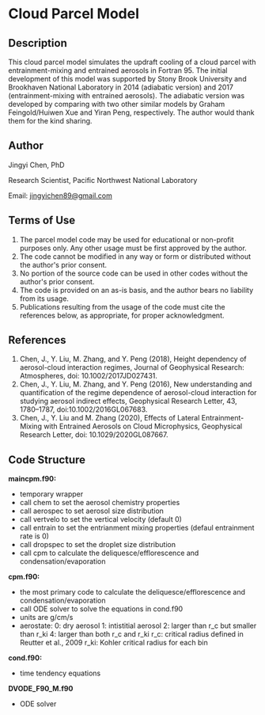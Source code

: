 # Cloud Parcel Model

## Description
This cloud parcel model simulates the updraft cooling of a cloud parcel with entrainment-mixing and entrained aerosols in Fortran 95. The initial development of this model was supported by Stony Brook University and Brookhaven National Laboratory in 2014 (adiabatic version) and 2017 (entrainment-mixing with entrained aerosols). The adiabatic version was developed by comparing with two other similar models by Graham Feingold/Huiwen Xue and Yiran Peng, respectively. The author would thank them for the kind sharing. 

## Author
  Jingyi Chen, PhD
  
  Research Scientist, Pacific Northwest National Laboratory
  
  Email: jingyichen89@gmail.com
                
## Terms of Use
1. The parcel model code may be used for educational or non-profit purposes only. Any other usage must be first approved by the author.
2. The code cannot be modified in any way or form or distributed without the author's prior consent.
3. No portion of the source code can be used in other codes without the author's prior consent.
4. The code is provided on an as-is basis, and the author bears no liability from its usage.
5. Publications resulting from the usage of the code must cite the references below, as appropriate, for proper acknowledgment.
         
## References
1. Chen, J., Y. Liu, M. Zhang, and Y. Peng (2018), Height dependency of aerosol-cloud interaction regimes, Journal of Geophysical Research: Atmospheres, doi: 10.1002/2017JD027431.
2. Chen, J., Y. Liu, M. Zhang, and Y. Peng (2016), New understanding and quantification of the regime dependence of aerosol-cloud interaction for studying aerosol indirect effects, Geophysical Research Letter, 43, 1780–1787, doi:10.1002/2016GL067683.
3. Chen, J., Y. Liu and M. Zhang (2020), Effects of Lateral Entrainment-Mixing with Entrained Aerosols on Cloud Microphysics, Geophysical Research Letter, doi: 10.1029/2020GL087667.


## Code Structure
**maincpm.f90:**
- temporary wrapper
- call chem to set the aerosol chemistry properties
- call aerospec to set aerosol size distribution
- call vertvelo to set the vertical velocity (default 0)
- call entrain to set the entrianment mixing properties (defaul entrainment rate is 0)
- call dropspec to set the droplet size distribution
- call cpm to calculate the deliquesce/efflorescence and condensation/evaporation


**cpm.f90:**
- the most primary code to calculate the deliquesce/efflorescence and condensation/evaporation
- call ODE solver to solve the equations in cond.f90
- units are g/cm/s
- aerostate:
     0: dry aerosol
     1: intistitial aerosol
     2: larger than r_c but smaller than r_ki
     4: larger than both r_c and r_ki
     r_c:  critical radius defined in Reutter et al., 2009
     r_ki: Kohler critical radius for each bin

**cond.f90:**
- time tendency equations

**DVODE_F90_M.f90**
- ODE solver
